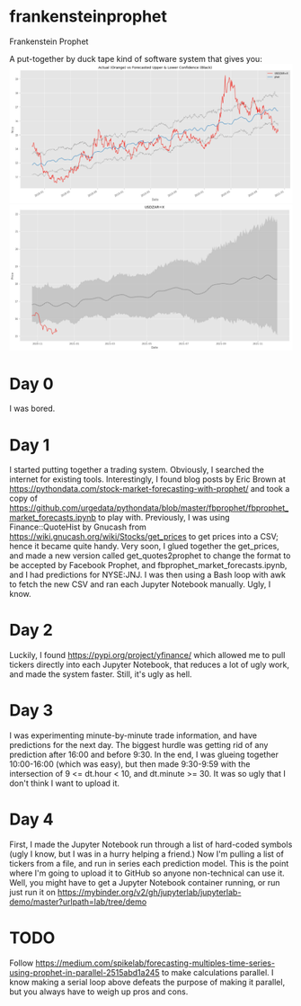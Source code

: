 # frankensteinprophet
Frankenstein Prophet

A put-together by duck tape kind of software system that gives you:
![](Screenshot%202020-12-03%20at%2011.48.06.png)
![](Screenshot%202020-12-03%20at%2011.45.32.png)

# Day 0
I was bored.

# Day 1
I started putting together a trading system. Obviously, I searched the internet for existing tools. Interestingly, I found blog posts by Eric Brown at https://pythondata.com/stock-market-forecasting-with-prophet/ and took a copy of https://github.com/urgedata/pythondata/blob/master/fbprophet/fbprophet_market_forecasts.ipynb to play with.
Previously, I was using Finance::QuoteHist by Gnucash from https://wiki.gnucash.org/wiki/Stocks/get_prices to get prices into a CSV; hence it became quite handy.
Very soon, I glued together the get_prices, and made a new version called get_quotes2prophet to change the format to be accepted by Facebook Prophet, and fbprophet_market_forecasts.ipynb, and I had predictions for NYSE:JNJ. I was then using a Bash loop with awk to fetch the new CSV and ran each Jupyter Notebook manually. Ugly, I know.
# Day 2
Luckily, I found https://pypi.org/project/yfinance/ which allowed me to pull tickers directly into each Jupyter Notebook, that reduces a lot of ugly work, and made the system faster. Still, it's ugly as hell.
# Day 3
I was experimenting minute-by-minute trade information, and have predictions for the next day. The biggest hurdle was getting rid of any prediction after 16:00 and before 9:30. In the end, I was glueing together 10:00-16:00 (which was easy), but then made 9:30-9:59 with the intersection of 9 <= dt.hour < 10, and dt.minute >= 30. It was so ugly that I don't think I want to upload it.
# Day 4
First, I made the Jupyter Notebook run through a list of hard-coded symbols (ugly I know, but I was in a hurry helping a friend.) Now I'm pulling a list of tickers from a file, and run in series each prediction model. This is the point where I'm going to upload it to GitHub so anyone non-technical can use it. Well, you might have to get a Jupyter Notebook container running, or run just run it on https://mybinder.org/v2/gh/jupyterlab/jupyterlab-demo/master?urlpath=lab/tree/demo

# TODO
Follow https://medium.com/spikelab/forecasting-multiples-time-series-using-prophet-in-parallel-2515abd1a245 to make calculations parallel. I know making a serial loop above defeats the purpose of making it parallel, but you always have to weigh up pros and cons.
